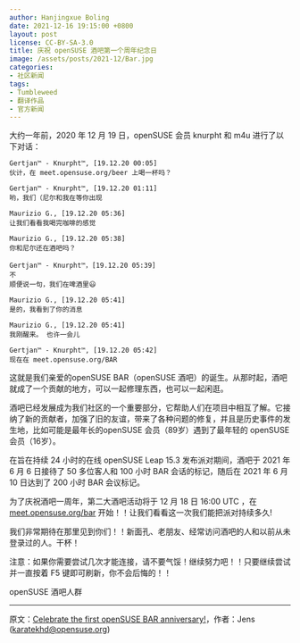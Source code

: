 ```yaml
---
author: Hanjingxue Boling
date: 2021-12-16 19:15:00 +0800
layout: post
license: CC-BY-SA-3.0
title: 庆祝 openSUSE 酒吧第一个周年纪念日
image: /assets/posts/2021-12/Bar.jpg
categories:
- 社区新闻
tags:
- Tumbleweed
- 翻译作品
- 官方新闻
---
```


大约一年前，2020 年 12 月 19 日，openSUSE 会员 knurpht 和 m4u 进行了以下对话：

```
Gertjan™ - Knurpht™, [19.12.20 00:05]
伙计，在 meet.opensuse.org/beer 上喝一杯吗？

Gertjan™ - Knurpht™, [19.12.20 01:11]
哟，我们（尼尔和我在等你出现

Maurizio G., [19.12.20 05:36]
让我们看看我喝完咖啡的感觉

Maurizio G., [19.12.20 05:38]
你和尼尔还在酒吧吗？

Gertjan™ - Knurpht™，[19.12.20 05:39]
不
顺便说一句，我们在啤酒里😃

Maurizio G., [19.12.20 05:41]
是的，我看到了你的消息

Maurizio G., [19.12.20 05:41]
我刚醒来。 也许一会儿

Gertjan™ - Knurpht™, [19.12.20 05:42]
现在在 meet.opensuse.org/BAR
```

这就是我们亲爱的openSUSE BAR（openSUSE 酒吧）的诞生。从那时起，酒吧就成了一个贡献的地方，可以一起修理东西，也可以一起闲逛。

酒吧已经发展成为我们社区的一个重要部分，它帮助人们在项目中相互了解。它接纳了新的贡献者，加强了旧的友谊，带来了各种问题的修复，并且是历史事件的发生地，比如可能是最年长的openSUSE 会员（89岁）遇到了最年轻的 openSUSE 会员（16岁）。

在旨在持续 24 小时的在线 openSUSE Leap 15.3 发布派对期间，酒吧于 2021 年 6 月 6 日接待了 50 多位客人和 100 小时 BAR 会话的标记，随后在 2021 年 6 月 10 日达到了 200 小时 BAR 会议标记。
 
为了庆祝酒吧一周年，第二大酒吧活动将于 12 月 18 日 16:00 UTC ，在 [meet.opensuse.org/bar](https://meet.opensuse.org/bar) 开始！！让我们看看这一次我们能把派对持续多久!

我们非常期待在那里见到你们！！新面孔、老朋友、经常访问酒吧的人和以前从未登录过的人。干杯！

注意：如果你需要尝试几次才能连接，请不要气馁！继续努力吧！！只要继续尝试并一直按着 F5 键即可刷新，你不会后悔的！！

openSUSE 酒吧人群

------

原文：[Celebrate the first openSUSE BAR anniversary!](https://news.opensuse.org/2021/12/15/bar-anniversary/)，作者：Jens (karatekhd@opensuse.org)